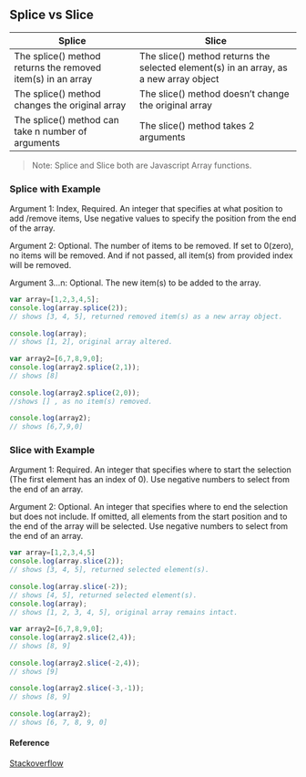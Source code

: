 ## Splice vs Slice

|Splice|Slice|
|---|---|
|The splice() method returns the removed item(s) in an array|The slice() method returns the selected element(s) in an array, as a new array object|
|The splice() method changes the original array|The slice() method doesn’t change the original array|
|The splice() method can take n number of arguments|The slice() method takes 2 arguments|

> Note: Splice and Slice both are Javascript Array functions.

### Splice with Example

Argument 1: Index, Required. An integer that specifies at what position to add /remove items, Use negative values to specify the position from the end of the array.

Argument 2: Optional. The number of items to be removed. If set to 0(zero), no items will be removed. And if not passed, all item(s) from provided index will be removed.

Argument 3…n: Optional. The new item(s) to be added to the array.

```javascript
var array=[1,2,3,4,5];
console.log(array.splice(2));
// shows [3, 4, 5], returned removed item(s) as a new array object.
 
console.log(array);
// shows [1, 2], original array altered.
 
var array2=[6,7,8,9,0];
console.log(array2.splice(2,1));
// shows [8]
 
console.log(array2.splice(2,0));
//shows [] , as no item(s) removed.
 
console.log(array2);
// shows [6,7,9,0]
```

### Slice with Example

Argument 1: Required. An integer that specifies where to start the selection (The first element has an index of 0). Use negative numbers to select from the end of an array.

Argument 2: Optional. An integer that specifies where to end the selection but does not include. If omitted, all elements from the start position and to the end of the array will be selected. Use negative numbers to select from the end of an array.

```javascript
var array=[1,2,3,4,5]
console.log(array.slice(2));
// shows [3, 4, 5], returned selected element(s).
 
console.log(array.slice(-2));
// shows [4, 5], returned selected element(s).
console.log(array);
// shows [1, 2, 3, 4, 5], original array remains intact.
 
var array2=[6,7,8,9,0];
console.log(array2.slice(2,4));
// shows [8, 9]
 
console.log(array2.slice(-2,4));
// shows [9]
 
console.log(array2.slice(-3,-1));
// shows [8, 9]
 
console.log(array2);
// shows [6, 7, 8, 9, 0]
```

#### Reference
[Stackoverflow](https://stackoverflow.com/questions/37601282/javascript-array-splice-vs-slice)
